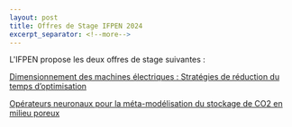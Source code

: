 ```yaml
---
layout: post
title: Offres de Stage IFPEN 2024
excerpt_separator: <!--more-->
---
```

L'IFPEN propose les deux offres de stage suivantes : 

[Dimensionnement des machines électriques : Stratégies de réduction du temps d’optimisation](/files/jobs/stage-IFPEN-ENS-Optim_multiphysique_machines-electriques.pdf)

[Opérateurs neuronaux pour la méta-modélisation du stockage de CO2 en milieu poreux](/files/jobs/stage-IFPEN-operateurs-neuronaux-stockage-CO2.pdf)

